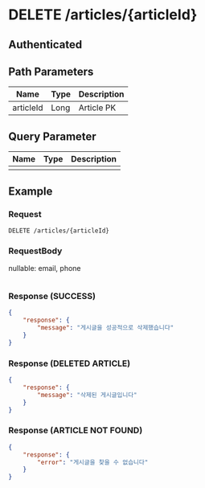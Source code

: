 # DELETE /articles/{articleId}
## Authenticated

## Path Parameters

| Name      | Type | Description |
|-----------|------|-------------|
| articleId | Long | Article PK  |

## Query Parameter

| Name | Type | Description |
| --- | --- | --- |
|  |  |  |

## Example

### Request

```
DELETE /articles/{articleId}
```

### RequestBody

nullable: email, phone

```json

```

### Response (SUCCESS)

```json
{
    "response": {
        "message": "게시글을 성공적으로 삭제했습니다"
    }
}
```

### Response (DELETED ARTICLE)

```json
{
    "response": {
        "message": "삭제된 게시글입니다"
    }
}
```

### Response (ARTICLE NOT FOUND)

```json
{
    "response": {
        "error": "게시글을 찾을 수 없습니다"
    }
}
```